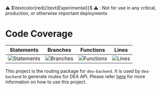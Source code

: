 
⚠️ $\textcolor{red}{\text{Experimental}}$ ⚠️ : Not for use in any critical, production, or otherwise important deployments

# Code Coverage

| Statements                                                                         | Branches                                                                      | Functions                                                                        | Lines                                                                   |
| ---------------------------------------------------------------------------------- | ----------------------------------------------------------------------------- | -------------------------------------------------------------------------------- | ----------------------------------------------------------------------- |
| ![Statements](https://img.shields.io/badge/statements-99.15%25-brightgreen.svg?style=flat) | ![Branches](https://img.shields.io/badge/branches-84.29%25-yellow.svg?style=flat) | ![Functions](https://img.shields.io/badge/functions-97.84%25-brightgreen.svg?style=flat) | ![Lines](https://img.shields.io/badge/lines-99.05%25-brightgreen.svg?style=flat) |


This project is the routing package for `dea-backend`. It is used by `dea-backend` to generate routes for DEA API. Please refer [here](../dea-backend/README.md) for more information on how to use this project.
